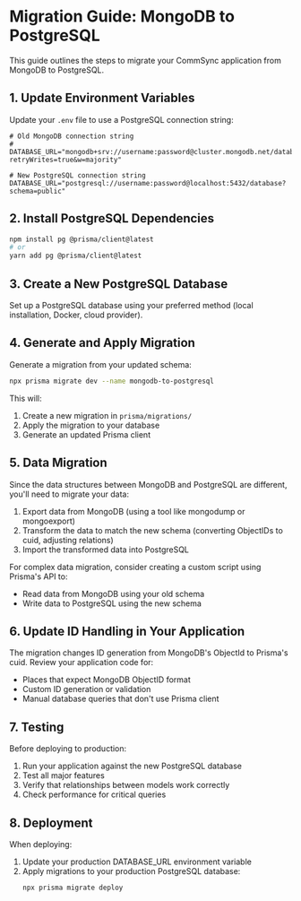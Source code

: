 # Migration Guide: MongoDB to PostgreSQL

This guide outlines the steps to migrate your CommSync application from MongoDB to PostgreSQL.

## 1. Update Environment Variables

Update your `.env` file to use a PostgreSQL connection string:

```
# Old MongoDB connection string
# DATABASE_URL="mongodb+srv://username:password@cluster.mongodb.net/database?retryWrites=true&w=majority"

# New PostgreSQL connection string
DATABASE_URL="postgresql://username:password@localhost:5432/database?schema=public"
```

## 2. Install PostgreSQL Dependencies

```bash
npm install pg @prisma/client@latest
# or
yarn add pg @prisma/client@latest
```

## 3. Create a New PostgreSQL Database

Set up a PostgreSQL database using your preferred method (local installation, Docker, cloud provider).

## 4. Generate and Apply Migration

Generate a migration from your updated schema:

```bash
npx prisma migrate dev --name mongodb-to-postgresql
```

This will:
1. Create a new migration in `prisma/migrations/`
2. Apply the migration to your database
3. Generate an updated Prisma client

## 5. Data Migration

Since the data structures between MongoDB and PostgreSQL are different, you'll need to migrate your data:

1. Export data from MongoDB (using a tool like mongodump or mongoexport)
2. Transform the data to match the new schema (converting ObjectIDs to cuid, adjusting relations)
3. Import the transformed data into PostgreSQL

For complex data migration, consider creating a custom script using Prisma's API to:
- Read data from MongoDB using your old schema
- Write data to PostgreSQL using the new schema

## 6. Update ID Handling in Your Application

The migration changes ID generation from MongoDB's ObjectId to Prisma's cuid. Review your application code for:

- Places that expect MongoDB ObjectID format
- Custom ID generation or validation
- Manual database queries that don't use Prisma client

## 7. Testing

Before deploying to production:

1. Run your application against the new PostgreSQL database
2. Test all major features
3. Verify that relationships between models work correctly
4. Check performance for critical queries

## 8. Deployment

When deploying:

1. Update your production DATABASE_URL environment variable
2. Apply migrations to your production PostgreSQL database:
   ```bash
   npx prisma migrate deploy
   ``` 